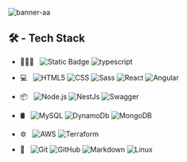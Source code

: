 ![banner-aa](https://github.com/andresaraque/andresaraque/assets/27929468/8391479c-e5bd-43b5-bc85-c643ddbbcefd)


## 🛠 - Tech Stack
- 👨🏻‍💻 &#160;
![Static Badge](https://img.shields.io/badge/-Javascript-333?style=flat&logo=javascript)
![typescript](https://img.shields.io/badge/-Typescript-333?style=flat&logo=typescript)
- 💻 &#160;
![HTML5](https://img.shields.io/badge/-HTML5-333333?style=flat&logo=HTML5)
![CSS](https://img.shields.io/badge/-CSS-333?style=flat&logo=css3&logoColor=%231572B6)
![Sass](https://img.shields.io/badge/-Sass-333?style=flat&logo=sass)
![React](https://img.shields.io/badge/-React-333?style=flat&logo=react)
![Angular](https://img.shields.io/badge/-Angular-333?style=flat&logo=angular&logoColor=%23DD1100)
- 📦 &#160;
![Node.js](https://img.shields.io/badge/-Node.js-333333?style=flat&logo=node.js)
![NestJs](https://img.shields.io/badge/-NestJs-333?style=flat&logo=nestjs)
![Swagger](https://img.shields.io/badge/Swagger-OpenAPI-333?style=flat&logo=swagger)
- 🛢 &#160;
![MySQL](https://img.shields.io/badge/-MySQL-333333?style=flat&logo=mysql)
![DynamoDb](https://img.shields.io/badge/-DynamoDB-333?style=flat&logo=amazondynamodb&logoColor=%234053D6)
![MongoDB](https://img.shields.io/badge/-MongoDB-333333?style=flat&logo=mongodb)
- ⚙️ &#160;
![AWS](https://img.shields.io/badge/-Cloud%20Services-333?style=flat&logo=amazonaws&logoColor=%23FF9900)
![Terraform](https://img.shields.io/badge/-Terraform-333?style=flat&logo=terraform)

- 🔧 &#160;
![Git](https://img.shields.io/badge/-Git-333333?style=flat&logo=git)
![GitHub](https://img.shields.io/badge/-GitHub-333333?style=flat&logo=github)
![Markdown](https://img.shields.io/badge/-Markdown-333333?style=flat&logo=markdown)
![Linux](https://img.shields.io/badge/-Linux-333333?style=flat&logo=Linux&logoColor=FCC624) 
<!--
**andresaraque/andresaraque** is a ✨ _special_ ✨ repository because its `README.md` (this file) appears on your GitHub profile.

Here are some ideas to get you started:

- 🔭 I’m currently working on ...
- 🌱 I’m currently learning ...
- 👯 I’m looking to collaborate on ...
- 🤔 I’m looking for help with ...
- 💬 Ask me about ...
- 📫 How to reach me: ...
- 😄 Pronouns: ...
- ⚡ Fun fact: ...
-->
